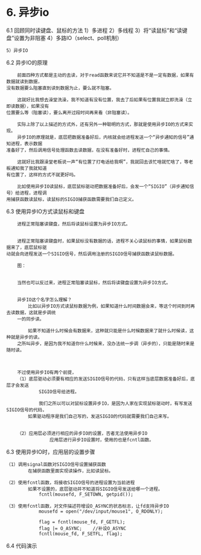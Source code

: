 # 6. 异步io	

6.1 回顾同时读键盘、鼠标的方法
	1）多进程
	2）多线程
	3）将“读鼠标”和“读键盘”设置为非阻塞
	4）多路IO（select、poll机制）
	
	5）异步IO
		
		
6.2 异步IO的原理

		前面四种方式都是主动的去读，对于read函数来说它并不知道是不是一定有数据，如果有数据就读到数据，
	没有数据要么阻塞直到读到数据为止，要么就不阻塞。
		
		这就好比我想去澡堂洗澡，我不知道有没有位置，我去了后如果有位置我就立即洗澡（立即读数据），如果没有
	位置要么等（阻塞读），要么离开过段时间再来看（非阻塞读）。
		
		实际上除了以上描述的方式外，还有另外一种聪明的方式，那就是使用异步IO的方式来实现。
		异步IO的原理就是，底层把数据准备好后，内核就会给进程发送一个“异步通知的信号”通知进程，表示数据
	准备好了，然后调用信号处理函数去读数据，在没有准备好时，进程忙自己的事情。
		
		这就好比我跟澡堂老板说一声“有位置了打电话给我啊”，我就回去该忙啥就忙啥了，等老板通知我了我就知道
	有位置了，这样的方式不就更好吗。
	
		比如使用异步IO读鼠标，底层鼠标驱动把数据准备好后，会发一个“SIGIO”（异步通知信号）给进程，进程调
	用捕获函数读鼠标，读鼠标的SIGIO捕获函数需要我们自己定义。



6.3 使用异步IO方式读鼠标和键盘
		
		进程正常阻塞读键盘，然后将读鼠标设置为异步IO方式。


		进程正常阻塞读键盘时，如果鼠标没有数据的话，进程不关心读鼠标的事情，如果鼠标数据来了，底层鼠标驱
	动就会向进程发送一个SIGIO信号，然后调用注册的SIGIO信号捕获函数读鼠标数据。
		
		图：
		
		
		当然也可以反过来，进程正常阻塞读鼠标，然后将读键盘设置为异步IO方式。
		
		
		异步IO这个名字怎么理解？
			比如以异步IO方式读鼠标数据为例，如果知道什么时间数据会来，等这个时间到时再去读数据，这就是步调统
		一的同步读。
			
			如果不知道什么时候会有数据来，这种就只能是什么时候数据来了就什么时候读，这种就是异步的读。
		之所叫异步，是因为我不知道你什么时候来，没办法统一步调（异步的），只能是随时来是随时读。
			
			
		
		不过使用异步IO有两个前提，
		（1）底层驱动必须要有相应的发送SIGIO信号的代码，只有这样当底层数据准备好后，底层才会发送
				SIGIO信号给进程。
				
				我们之所以可以对鼠标设置异步IO，是因为人家在实现鼠标驱动时，有写发送SIGIO信号的代码，
			如果驱动程序是我们自己写的，发送SIGIO的代码就需要我们自己来写。
			
			
		（2）应用层必须进行相应的异步IO的设置，否者无法使用异步IO
					应用层进行异步IO设置时，使用的也是fcntl函数。
					
					
					
					
6.3 使用异步IO时，应用层的设置步骤

	（1）调用signal函数对SIGIO信号设置捕获函数
			在捕获函数里面实现读操作，比如读鼠标。

	（2）使用fcntl函数，将接收SIGIO信号的进程设置为当前进程
			如果不设置的，底层驱动并不知道将SIGIO信号发送给哪一个进程。
				fcntl(mousefd, F_SETOWN, getpid());	
	
	（3）使用fcntl函数，对文件描述符增设O_ASYNC的状态标志，让fd支持异步IO
				mousefd = open("/dev/input/mouse1", O_RDONLY); 
				
				flag = fcntl(mouse_fd, F_GETFL);
				flag |= O_ASYNC;	//补设O_ASYNC
				fcntl(mouse_fd, F_SETFL, flag);
					
					
					
6.4 代码演示